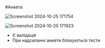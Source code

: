 #Анкета

![Screenshot 2024-10-25 171754](https://github.com/user-attachments/assets/15b2f32f-a241-4038-94f2-117b57b8365f)

![Screenshot 2024-10-25 171923](https://github.com/user-attachments/assets/62c5f2b0-e9e4-4868-9052-72ec72edc7c0)


- Є валідація
- При надсиланні анкети блокуються тести
